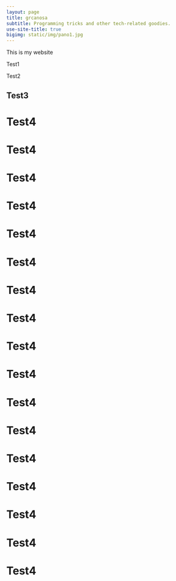 ```yaml
---
layout: page
title: grcanosa
subtitle: Programming tricks and other tech-related goodies. 
use-site-title: true
bigimg: static/img/pano1.jpg
---
```



This is my website

Test1

Test2

## Test3

# Test4

# Test4

# Test4

# Test4

# Test4

# Test4

# Test4

# Test4

# Test4

# Test4

# Test4

# Test4

# Test4

# Test4

# Test4

# Test4

# Test4


